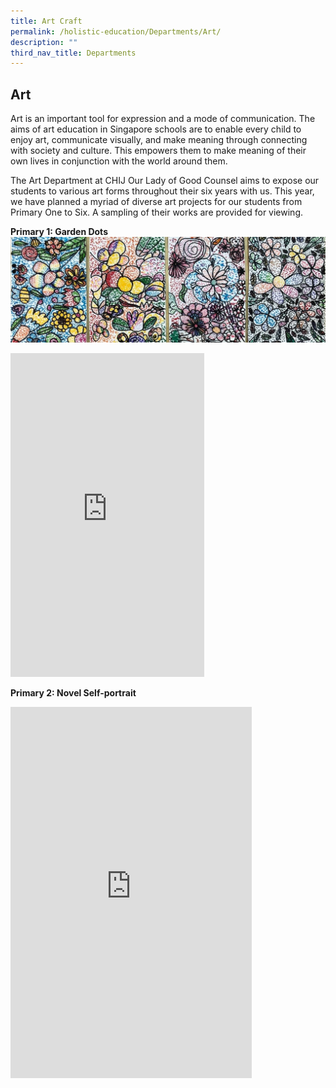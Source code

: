 ```yaml
---
title: Art Craft
permalink: /holistic-education/Departments/Art/
description: ""
third_nav_title: Departments
---
```

## Art

Art is an important tool for expression and a mode of communication. The aims of art education in Singapore schools are to enable every child to enjoy art, communicate visually, and make meaning through connecting with society and culture. This empowers them to make meaning of their own lives in conjunction with the world around them.&nbsp; &nbsp;&nbsp;

The Art Department at CHIJ Our Lady of Good Counsel aims to expose our students to various art forms throughout their six years with us. This year, we have planned a myriad of diverse art projects for our students from Primary One to Six. A sampling of their works are provided for viewing.&nbsp;

**Primary 1: Garden Dots**
![](/images/P1%20dots.jpeg)



<iframe src="https://docs.google.com/presentation/d/e/2PACX-1vS-Go1iHL-_5NvMnkjIt3Efyqo1nYFgoGgjQj3jehtw1nFrLRXVjvf9wFR7AZTdLMKb87BgADH3p7-O/embed?start=false&amp;loop=false&amp;delayms=3000" frameborder="0" width="310" height="518" allowfullscreen="true"></iframe>

**Primary 2: Novel Self-portrait**

<iframe allowfullscreen="true" height="594" width="386" frameborder="0" src="https://docs.google.com/presentation/d/e/2PACX-1vS-Go1iHL-_5NvMnkjIt3Efyqo1nYFgoGgjQj3jehtw1nFrLRXVjvf9wFR7AZTdLMKb87BgADH3p7-O/embed?start=false&amp;loop=false&amp;delayms=3000"></iframe>